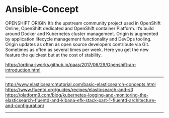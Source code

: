 # Ansible-Concept
OPENSHIFT ORIGIN
It’s the upstream community project used in OpenShift Online, OpenShift dedicated and OpenShift container Platform. It’s build around Docker and Kubernetes cluster management. Origin is augmented by application lifecycle management functionality and DevOps tooling. Origin updates as often as open source developers contribute via Git. Sometimes as often as several times per week. Here you get the new feature the quickest but at the cost of stability.


https://ordina-jworks.github.io/paas/2017/06/29/Openshift-an-introduction.html




-----

http://www.elasticsearchtutorial.com/basic-elasticsearch-concepts.html
https://www.fluentd.org/guides/recipes/elasticsearch-and-s3
https://platform9.com/blog/kubernetes-logging-and-monitoring-the-elasticsearch-fluentd-and-kibana-efk-stack-part-1-fluentd-architecture-and-configuration/

---------
